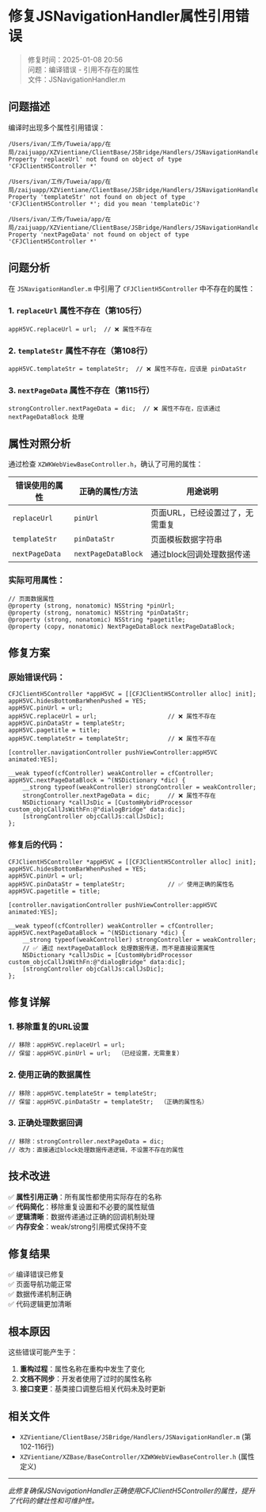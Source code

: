 # 修复JSNavigationHandler属性引用错误

> 修复时间：2025-01-08 20:56  
> 问题：编译错误 - 引用不存在的属性  
> 文件：JSNavigationHandler.m  

## 问题描述

编译时出现多个属性引用错误：
```
/Users/ivan/工作/Tuweia/app/在局/zaijuapp/XZVientiane/ClientBase/JSBridge/Handlers/JSNavigationHandler.m:105:25 
Property 'replaceUrl' not found on object of type 'CFJClientH5Controller *'

/Users/ivan/工作/Tuweia/app/在局/zaijuapp/XZVientiane/ClientBase/JSBridge/Handlers/JSNavigationHandler.m:108:25 
Property 'templateStr' not found on object of type 'CFJClientH5Controller *'; did you mean 'templateDic'?

/Users/ivan/工作/Tuweia/app/在局/zaijuapp/XZVientiane/ClientBase/JSBridge/Handlers/JSNavigationHandler.m:115:38 
Property 'nextPageData' not found on object of type 'CFJClientH5Controller *'
```

## 问题分析

在 `JSNavigationHandler.m` 中引用了 `CFJClientH5Controller` 中不存在的属性：

### 1. `replaceUrl` 属性不存在（第105行）
```objc
appH5VC.replaceUrl = url;  // ❌ 属性不存在
```

### 2. `templateStr` 属性不存在（第108行）  
```objc
appH5VC.templateStr = templateStr;  // ❌ 属性不存在，应该是 pinDataStr
```

### 3. `nextPageData` 属性不存在（第115行）
```objc
strongController.nextPageData = dic;  // ❌ 属性不存在，应该通过 nextPageDataBlock 处理
```

## 属性对照分析

通过检查 `XZWKWebViewBaseController.h`，确认了可用的属性：

| 错误使用的属性 | 正确的属性/方法 | 用途说明 |
|----------------|----------------|----------|
| `replaceUrl` | `pinUrl` | 页面URL，已经设置过了，无需重复 |
| `templateStr` | `pinDataStr` | 页面模板数据字符串 |
| `nextPageData` | `nextPageDataBlock` | 通过block回调处理数据传递 |

### 实际可用属性：
```objc
// 页面数据属性
@property (strong, nonatomic) NSString *pinUrl;
@property (strong, nonatomic) NSString *pinDataStr;
@property (strong, nonatomic) NSString *pagetitle;
@property (copy, nonatomic) NextPageDataBlock nextPageDataBlock;
```

## 修复方案

### 原始错误代码：
```objc
CFJClientH5Controller *appH5VC = [[CFJClientH5Controller alloc] init];
appH5VC.hidesBottomBarWhenPushed = YES;
appH5VC.pinUrl = url;
appH5VC.replaceUrl = url;                    // ❌ 属性不存在
appH5VC.pinDataStr = templateStr;
appH5VC.pagetitle = title;
appH5VC.templateStr = templateStr;           // ❌ 属性不存在

[controller.navigationController pushViewController:appH5VC animated:YES];

__weak typeof(cfController) weakController = cfController;
appH5VC.nextPageDataBlock = ^(NSDictionary *dic) {
    __strong typeof(weakController) strongController = weakController;
    strongController.nextPageData = dic;     // ❌ 属性不存在
    NSDictionary *callJsDic = [CustomHybridProcessor custom_objcCallJsWithFn:@"dialogBridge" data:dic];
    [strongController objcCallJs:callJsDic];
};
```

### 修复后的代码：
```objc
CFJClientH5Controller *appH5VC = [[CFJClientH5Controller alloc] init];
appH5VC.hidesBottomBarWhenPushed = YES;
appH5VC.pinUrl = url;
appH5VC.pinDataStr = templateStr;            // ✅ 使用正确的属性名
appH5VC.pagetitle = title;

[controller.navigationController pushViewController:appH5VC animated:YES];

__weak typeof(cfController) weakController = cfController;
appH5VC.nextPageDataBlock = ^(NSDictionary *dic) {
    __strong typeof(weakController) strongController = weakController;
    // ✅ 通过 nextPageDataBlock 处理数据传递，而不是直接设置属性
    NSDictionary *callJsDic = [CustomHybridProcessor custom_objcCallJsWithFn:@"dialogBridge" data:dic];
    [strongController objcCallJs:callJsDic];
};
```

## 修复详解

### 1. 移除重复的URL设置
```objc
// 移除：appH5VC.replaceUrl = url;
// 保留：appH5VC.pinUrl = url;  （已经设置，无需重复）
```

### 2. 使用正确的数据属性
```objc
// 移除：appH5VC.templateStr = templateStr;
// 保留：appH5VC.pinDataStr = templateStr;  （正确的属性名）
```

### 3. 正确处理数据回调
```objc
// 移除：strongController.nextPageData = dic;
// 改为：直接通过block处理数据传递逻辑，不设置不存在的属性
```

## 技术改进

✅ **属性引用正确**：所有属性都使用实际存在的名称  
✅ **代码简化**：移除重复设置和不必要的属性赋值  
✅ **逻辑清晰**：数据传递通过正确的回调机制处理  
✅ **内存安全**：weak/strong引用模式保持不变  

## 修复结果

✅ 编译错误已修复  
✅ 页面导航功能正常  
✅ 数据传递机制正确  
✅ 代码逻辑更加清晰  

## 根本原因

这些错误可能产生于：
1. **重构过程**：属性名称在重构中发生了变化
2. **文档不同步**：开发者使用了过时的属性名称
3. **接口变更**：基类接口调整后相关代码未及时更新

## 相关文件

- `XZVientiane/ClientBase/JSBridge/Handlers/JSNavigationHandler.m` (第102-116行)
- `XZVientiane/XZBase/BaseController/XZWKWebViewBaseController.h` (属性定义)

---

*此修复确保JSNavigationHandler正确使用CFJClientH5Controller的属性，提升了代码的健壮性和可维护性。*